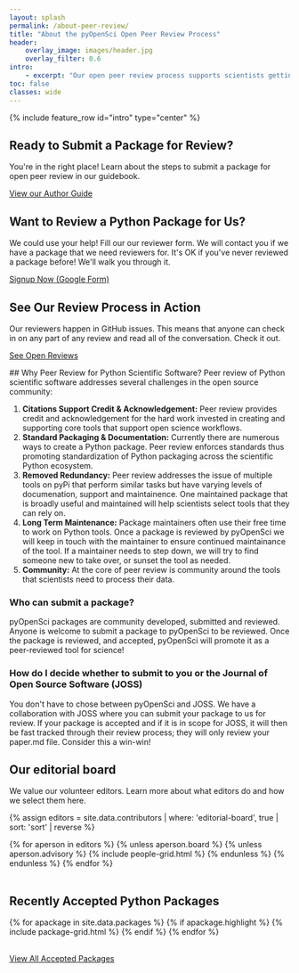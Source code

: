 ```yaml
---
layout: splash
permalink: /about-peer-review/
title: "About the pyOpenSci Open Peer Review Process"
header:
    overlay_image: images/header.jpg
    overlay_filter: 0.6
intro:
    - excerpt: "Our open peer review process supports scientists getting credit for the work invested in open Python tools. It also supports standardization of packaging and improved package visibility."
toc: false
classes: wide
---
```


{% include feature_row id="intro" type="center" %}

<!--TODO: this into a template -->

<div class="feature__wrapper">
  <div class="feature__item ">
    <div class="archive__item cards">
      <div class="archive__item-body">
          <h2 class="archive__item-title">Ready to Submit a Package for Review?</h2>
          <div class="archive__item-excerpt">
            <p>You're in the right place! Learn about the steps to submit a package
            for open peer review in our guidebook. </p>
          </div>  
          <p><a href="https://www.pyopensci.org/peer-review-guide/software-peer-review-guide/author-guide.html" class="btn btn--inverse"><i class="fas fa-angle-right"></i> View our Author Guide </a></p>
      </div>
    </div>
  </div>

  <div class="feature__item">
    <div class="archive__item cards">
      <div class="archive__item-body">
          <h2 class="archive__item-title">Want to Review a Python Package for Us?</h2>
          <div class="archive__item-excerpt">
            <p>We could use your help! Fill our our reviewer form. We will 
            contact you if we have a package that we need reviewers for. 
            It's OK if you've never reviewed a package before! We'll walk you 
            through it. </p>
          </div>  
          <p><a href="https://forms.gle/GHfxvmS47nQFDcBM6" class="btn btn--inverse"><i class="fas fa-angle-right"></i> 
            Signup Now (Google Form) </a></p>
      </div>
    </div>
  </div>

  <div class="feature__item">
    <div class="archive__item cards">
      <div class="archive__item-body">
          <h2 class="archive__item-title">See Our Review Process in Action</h2>
          <div class="archive__item-excerpt">
            <p>Our reviewers happen in GitHub issues. This means that anyone can 
            check in on any part of any review and read all of the conversation. 
            Check it out.</p>
          </div>  
          <p><a href="https://github.com/pyOpenSci/software-review/issues" class="btn btn--inverse"><i class="fas fa-angle-right"></i> See Open Reviews </a></p>
      </div>
    </div>
  </div>
</div>

<div class="wide__p_text" markdown="1">
## Why Peer Review for Python Scientific Software?
Peer review of Python scientific software addresses several challenges in the 
open source community:

1. **Citations Support Credit & Acknowledgement:** Peer review provides credit and acknowledgement for the hard work invested in creating and supporting core tools that support open science workflows.
2. **Standard Packaging & Documentation:** Currently there are numerous ways to create a Python package. Peer review enforces standards thus promoting standardization of Python packaging across the scientific Python ecosystem.
3. **Removed Redundancy:** Peer review addresses the issue of multiple tools on pyPi that perform similar tasks but have varying levels of documenation, support and maintainence. One maintained package that is broadly useful and maintained will help scientists select tools that they can rely on. 
4. **Long Term Maintenance:** Package maintainers often use their free time to work on Python tools. Once a package is reviewed by pyOpenSci we will keep in touch with the maintainer to ensure continued maintainance of the tool. If a maintainer needs to step down, we will try to find someone new to take over, or sunset the tool as needed. 
5. **Community:** At the core of peer review is community around the tools that scientists need to process their data. 

### Who can submit a package? 
pyOpenSci packages are community developed, submitted and reviewed. Anyone is
welcome to submit a package to pyOpenSci to be reviewed. Once the package is reviewed,
and accepted, pyOpenSci will promote it as a peer-reviewed tool for science!

### How do I decide whether to submit to you or the Journal of Open Source Software (JOSS)

You don't have to chose between pyOpenSci and JOSS. We have a collaboration with
JOSS where you can submit your package to us for review. If your package is accepted
and if it is in scope for JOSS, it will then be fast tracked through their 
review process; they will only review your paper.md file. Consider this a 
win-win!

</div>

<!-- 
<div class="notice" markdown="1">
## What's the difference between pyOpenSci and JOSS?

> You don't have to chose between pyOpenSci and JOSS; You can submit your package to both.

pyOpenSci and [the Journal of Open Source Software (JOSS)](https://joss.theoj.org/)
are complementary, partner organizations; and you don't have to chose one or the 
other! After a package to pyOpenSci has been reviewed and accepted by pyOpenSci
you can chose to also register it with JOSS. JOSS has [more limited scope](https://joss.readthedocs.io/en/latest/review_criteria.html)  of the 
for packages that it will review. For instance while pyOpenSci will review and 
accept API wrappers, JOSS won't. 

If your package is accepted by pyOpenSci and in scope for JOSS, JOSS will fast 
track your package through their process given it was already reviewed by us.
Once accepted by JOSS, you now have both a pyOpenSci acceptance and one by JOSS. 
Joss will then give you a cross-ref supported DOI for citation. 

### Why Two Review Processes JOSS and pyOpenSci? 

the pyOpenSci review process is different from that of JOSS in a few ways:
* pyOpenSci is specific to the Python community and thus will enforce community specific python specific standards. 
* pyOpenSci places heavy emphasis on documentation and usability in our reviews and associated standardization of both.
* pyOpenSci builds community around and visibility for it's tools.
* pyOpenSci supports long term tool maintenance.    


JOSS reviews are [more limited in scope](https://joss.readthedocs.io/en/latest/review_criteria.html) compared to pyOpenSci and the
[submission criteria](https://joss.readthedocs.io/en/latest/review_criteria.html)
are, in places, less stringent than those of pyOpenSci.
</div>



-->

## Our editorial board

We value our volunteer editors. Learn more about what editors do and how we select
them here. 

{% assign editors = site.data.contributors | where: 'editorial-board', true | sort: 'sort' | reverse %}

<div class="entries-grid">
{% for aperson in editors %}
{% unless aperson.board %}
  {% unless aperson.advisory %}
    {% include people-grid.html  %}
 {% endunless %}
 {% endunless %}
{% endfor %}
</div>

<br style="clear:both">

## Recently Accepted Python Packages

<div class="grid">
    {% for apackage in site.data.packages %}
    {% if apackage.highlight %}
{% include package-grid.html  %}
    {% endif %}
    {% endfor %}
</div>

<br clear="both">

   <a href="/python-packages/" class="btn btn--info">View All Accepted Packages <i class="fa fa-4 fa-arrow-circle-right" aria-hidden="true"></i></a>
